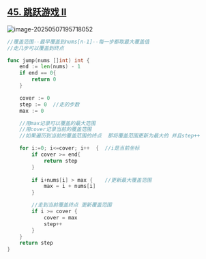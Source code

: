 ## [45. 跳跃游戏 II ](https://leetcode.cn/problems/jump-game-ii/)

![image-20250507195718052](https://ting2.oss-cn-beijing.aliyuncs.com/picture/202505071957184.png)

```go
//覆盖范围--最早覆盖到nums[n-1]--每一步都取最大覆盖值
//走几步可以覆盖到终点

func jump(nums []int) int {
    end := len(nums) - 1
    if end == 0{
        return 0
    }

    cover := 0
    step := 0  //走的步数
    max := 0

    //用max记录可以覆盖的最大范围
    //用cover记录当前的覆盖范围
    //如果遍历到当前的覆盖范围的终点  那将覆盖范围更新为最大的 并且step++

    for i:=0; i<=cover; i++  {  //i是当前坐标
        if cover >= end{
            return step
        }
        
        if i+nums[i] > max {    //更新最大覆盖范围
            max = i + nums[i]
        }

        //走到当前覆盖终点 更新覆盖范围
        if i >= cover {
            cover = max 
            step++
        }
    }
    return step
}
```

